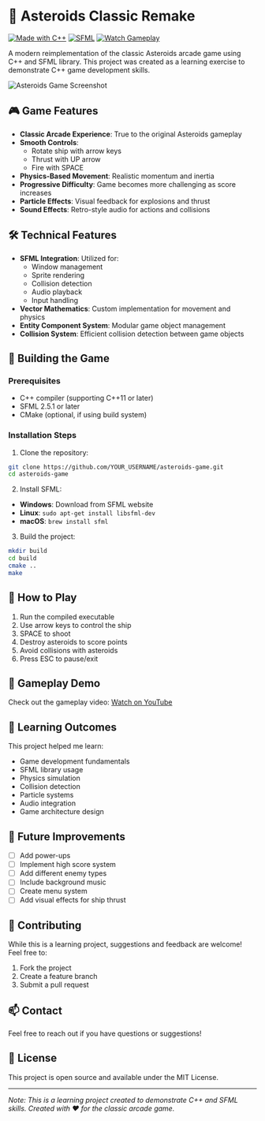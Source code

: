 # 🚀 Asteroids Classic Remake

[![Made with C++](https://img.shields.io/badge/Made%20with-C%2B%2B-00599C.svg)](https://isocpp.org/)
[![SFML](https://img.shields.io/badge/SFML-2.5.1-green.svg)](https://www.sfml-dev.org/)
[![Watch Gameplay](https://img.shields.io/badge/Watch-Gameplay-ff0000)](https://youtu.be/YOUR_VIDEO_ID)

A modern reimplementation of the classic Asteroids arcade game using C++ and SFML library. This project was created as a learning exercise to demonstrate C++ game development skills.

![Asteroids Game Screenshot](placeholder_for_your_screenshot.png)

## 🎮 Game Features

- **Classic Arcade Experience**: True to the original Asteroids gameplay
- **Smooth Controls**: 
  - Rotate ship with arrow keys
  - Thrust with UP arrow
  - Fire with SPACE
- **Physics-Based Movement**: Realistic momentum and inertia
- **Progressive Difficulty**: Game becomes more challenging as score increases
- **Particle Effects**: Visual feedback for explosions and thrust
- **Sound Effects**: Retro-style audio for actions and collisions

## 🛠️ Technical Features

- **SFML Integration**: Utilized for:
  - Window management
  - Sprite rendering
  - Collision detection
  - Audio playback
  - Input handling
- **Vector Mathematics**: Custom implementation for movement and physics
- **Entity Component System**: Modular game object management
- **Collision System**: Efficient collision detection between game objects

## 🔧 Building the Game

### Prerequisites
- C++ compiler (supporting C++11 or later)
- SFML 2.5.1 or later
- CMake (optional, if using build system)

### Installation Steps
1. Clone the repository:
```bash
git clone https://github.com/YOUR_USERNAME/asteroids-game.git
cd asteroids-game
```

2. Install SFML:
- **Windows**: Download from SFML website
- **Linux**: `sudo apt-get install libsfml-dev`
- **macOS**: `brew install sfml`

3. Build the project:
```bash
mkdir build
cd build
cmake ..
make
```

## 🎯 How to Play

1. Run the compiled executable
2. Use arrow keys to control the ship
3. SPACE to shoot
4. Destroy asteroids to score points
5. Avoid collisions with asteroids
6. Press ESC to pause/exit

## 🎥 Gameplay Demo
Check out the gameplay video:
[Watch on YouTube](https://youtu.be/YOUR_VIDEO_ID)

## 📝 Learning Outcomes

This project helped me learn:
- Game development fundamentals
- SFML library usage
- Physics simulation
- Collision detection
- Particle systems
- Audio integration
- Game architecture design

## 🚧 Future Improvements

- [ ] Add power-ups
- [ ] Implement high score system
- [ ] Add different enemy types
- [ ] Include background music
- [ ] Create menu system
- [ ] Add visual effects for ship thrust

## 🤝 Contributing

While this is a learning project, suggestions and feedback are welcome! Feel free to:
1. Fork the project
2. Create a feature branch
3. Submit a pull request

## 📫 Contact

Feel free to reach out if you have questions or suggestions!

## 📄 License

This project is open source and available under the MIT License.

---
*Note: This is a learning project created to demonstrate C++ and SFML skills. Created with ❤️ for the classic arcade game.*
